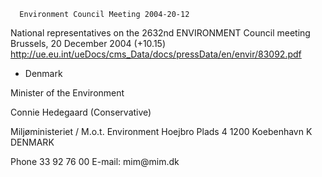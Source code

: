 `  Environment Council Meeting 2004-20-12`

National representatives on the 2632nd ENVIRONMENT Council meeting
Brussels, 20 December 2004 (+10.15)
<http://ue.eu.int/ueDocs/cms_Data/docs/pressData/en/envir/83092.pdf>

-   Denmark

Minister of the Environment

Connie Hedegaard (Conservative)

Miljøministeriet / M.o.t. Environment Hoejbro Plads 4 1200 Koebenhavn K
DENMARK

Phone 33 92 76 00 E-mail: mim\@mim.dk
